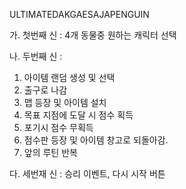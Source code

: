 ULTIMATEDAKGAESAJAPENGUIN

가. 첫번째 신 : 4개 동물중 원하는 캐릭터 선택

나. 두번째 신 :
  1) 아이템 랜덤 생성 및 선택
  2) 출구로 나감
  3) 맵 등장 및 아이템 설치
  4) 목표 지점에 도달 시 점수 획득
  5) 포기시 점수 무획득
  6) 점수판 등장 및 아이템 창고로 되돌아감.
  7) 앞의 루틴 반복

다. 세번재 신 : 승리 이벤트, 다시 시작 버튼
